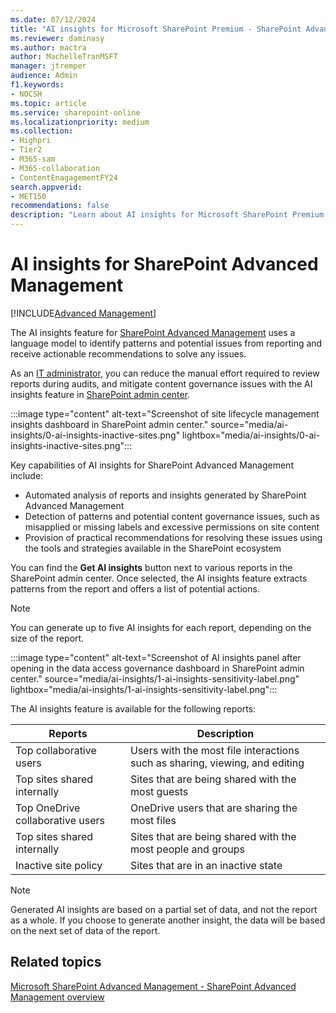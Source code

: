 ```yaml
---
ms.date: 07/12/2024
title: "AI insights for Microsoft SharePoint Premium - SharePoint Advanced Management"
ms.reviewer: daminasy
ms.author: mactra
author: MachelleTranMSFT
manager: jtremper
audience: Admin
f1.keywords:
- NOCSH
ms.topic: article
ms.service: sharepoint-online
ms.localizationpriority: medium
ms.collection:
- Highpri
- Tier2
- M365-sam
- M365-collaboration
- ContentEnagagementFY24
search.appverid:
- MET150
recommendations: false
description: "Learn about AI insights for Microsoft SharePoint Premium - SharePoint Advanced Management and how you can use it in your organization."
---
```


# AI insights for SharePoint Advanced Management

[!INCLUDE[Advanced Management](includes/advanced-management.md)]

The AI insights feature for [SharePoint Advanced Management](advanced-management.md) uses a language model to identify patterns and potential issues from reporting and receive actionable recommendations to solve any issues.

As an [IT administrator](/microsoft-365/admin/add-users/about-admin-roles), you can reduce the manual effort required to review reports during audits, and mitigate content governance issues with the AI insights feature in [SharePoint admin center](https://go.microsoft.com/fwlink/?linkid=2185219).

 :::image type="content" alt-text="Screenshot of site lifecycle management insights dashboard in SharePoint admin center." source="media/ai-insights/0-ai-insights-inactive-sites.png" lightbox="media/ai-insights/0-ai-insights-inactive-sites.png":::

Key capabilities of AI insights for SharePoint Advanced Management include:

- Automated analysis of reports and insights generated by SharePoint Advanced Management
- Detection of patterns and potential content governance issues, such as misapplied or missing labels and excessive permissions on site content
- Provision of practical recommendations for resolving these issues using the tools and strategies available in the SharePoint ecosystem

You can find the **Get AI insights** button next to various reports in the SharePoint admin center. Once selected, the AI insights feature extracts patterns from the report and offers a list of potential actions.

> [!NOTE]
> You can generate up to five AI insights for each report, depending on the size of the report.

 :::image type="content" alt-text="Screenshot of AI insights panel after opening in the data access governance dashboard in SharePoint admin center." source="media/ai-insights/1-ai-insights-sensitivity-label.png" lightbox="media/ai-insights/1-ai-insights-sensitivity-label.png":::

The AI insights feature is available for the following reports:

|Reports | Description |
|-----|-----|
|Top collaborative users | Users with the most file interactions such as sharing, viewing, and editing|
|Top sites shared internally | Sites that are being shared with the most guests|
|Top OneDrive collaborative users | OneDrive users that are sharing the most files|
|Top sites shared internally | Sites that are being shared with the most people and groups|
|Inactive site policy| Sites that are in an inactive state|

> [!NOTE]
> Generated AI insights are based on a partial set of data, and not the report as a whole. If you choose to generate another insight, the data will be based on the next set of data of the report.

## Related topics

[Microsoft SharePoint Advanced Management - SharePoint Advanced Management overview](advanced-management.md)
